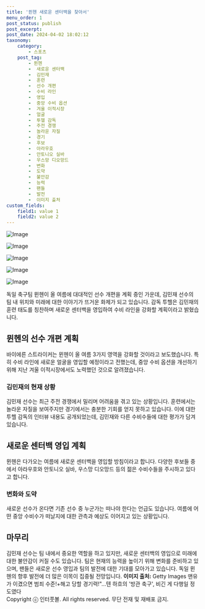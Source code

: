 ```yaml
---
title: '뮌헨 새로운 센터백을 찾아서'
menu_order: 1
post_status: publish
post_excerpt: 
post_date: 2024-04-02 18:02:12
taxonomy:
    category:
        - 스포츠
    post_tag:
        - 뮌헨
        -  새로운 센터백
        -  김민재
        -  훈련
        -  선수 개편
        -  수비 라인
        -  영입
        -  중앙 수비 옵션
        -  겨울 이적시장
        -  얼굴
        -  투헬 감독
        -  주전 경쟁
        -  놀라운 자질
        -  경기
        -  후보
        -  아라우호
        -  안토니오 실바
        -  우스망 디오망드
        -  변화
        -  도약
        -  불안감
        -  능력
        -  팬들
        -  발전
        -  이미지 출처
custom_fields:
    field1: value 1
    field2: value 2
---
```


![Image](https://imgnews.pstatic.net/image/413/2024/04/02/0000174799_001_20240402125601433.jpeg?type=w647)

![Image](https://imgnews.pstatic.net/image/413/2024/04/02/0000174799_005_20240402125601487.jpg?type=w647)

![Image](https://imgnews.pstatic.net/image/413/2024/04/02/0000174799_002_20240402125601456.jpeg?type=w647)

![Image](https://imgnews.pstatic.net/image/413/2024/04/02/0000174799_003_20240402125601467.jpg?type=w647)

![Image](https://imgnews.pstatic.net/image/413/2024/04/02/0000174799_004_20240402125601476.jpg?type=w647)

독일 축구팀 뮌헨이 올 여름에 대대적인 선수 개편을 계획 중인 가운데, 김민재 선수의 팀 내 위치와 미래에 대한 이야기가 뜨거운 화제가 되고 있습니다. 감독 투헬은 김민재의 훈련 태도를 칭찬하며 새로운 센터백을 영입하여 수비 라인을 강화할 계획이라고 밝혔습니다. 
## 뮌헨의 선수 개편 계획
바이에른 스트라이커는 뮌헨이 올 여름 3가지 영역을 강화할 것이라고 보도했습니다. 특히 수비 라인에 새로운 얼굴을 영입할 예정이라고 전했는데, 중앙 수비 옵션을 개선하기 위해 지난 겨울 이적시장에서도 노력했던 것으로 알려졌습니다.
### 김민재의 현재 상황
김민재 선수는 최근 주전 경쟁에서 밀리며 어려움을 겪고 있는 상황입니다. 훈련에서는 놀라운 자질을 보여주지만 경기에서는 충분한 기회를 얻지 못하고 있습니다. 이에 대한 투헬 감독의 인터뷰 내용도 공개되었는데, 김민재와 다른 수비수들에 대한 평가가 담겨 있습니다.
## 새로운 센터백 영입 계획
뮌헨은 다가오는 여름에 새로운 센터백을 영입할 방침이라고 합니다. 다양한 후보들 중에서 아라우호와 안토니오 실바, 우스망 디오망드 등의 젊은 수비수들을 주시하고 있다고 합니다.
### 변화와 도약
새로운 선수가 온다면 기존 선수 중 누군가는 떠나야 한다는 언급도 있습니다. 여름에 어떤 중앙 수비수가 떠날지에 대한 관측과 예상도 이어지고 있는 상황입니다.
## 마무리
김민재 선수는 팀 내에서 중요한 역할을 하고 있지만, 새로운 센터백의 영입으로 미래에 대한 불안감이 커질 수도 있습니다. 팀은 현재의 능력을 높이기 위해 변화를 준비하고 있으며, 팬들은 새로운 선수 영입과 팀의 발전에 대한 기대를 모아가고 있습니다. 독일 뮌헨의 향후 발전에 더 많은 이목이 집중될 전망입니다.
**이미지 출처:** Getty Images
맨유가 이겼으면 범죄 수준!+해고 당할 경기력!"...텐 하흐의 '방관 축구', 비긴 게 다행일 정도였다  
Copyright ⓒ 인터풋볼. All rights reserved. 무단 전재 및 재배포 금지.
